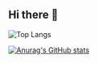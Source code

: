 ## Hi there 👋

![Top Langs](https://github-readme-stats.vercel.app/api/top-langs/?username=YunTaeHyeon&layout=compact)


[![Anurag's GitHub stats](https://github-readme-stats.vercel.app/api?username=YunTaeHyeon)](https://github.com/anuraghazra/github-readme-stats)



<!--
**YunTaeHyeon/YunTaeHyeon** is a ✨ _special_ ✨ repository because its `README.md` (this file) appears on your GitHub profile.

Here are some ideas to get you started:

- 🔭 I’m currently working on ...
- 🌱 I’m currently learning ...
- 👯 I’m looking to collaborate on ...
- 🤔 I’m looking for help with ...
- 💬 Ask me about ...
- 📫 How to reach me: ...
- 😄 Pronouns: ...
- ⚡ Fun fact: ...
-->
